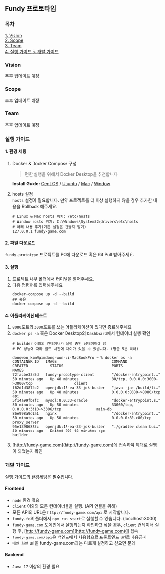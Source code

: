 ## Fundy 프로토타입
### 목차
[1. Vision ](#Vision)   
[2. Scope ](#Scope)   
[3. Team ](#Team)   
[4. 실행 가이드 ](#실행-가이드)
[5. 개발 가이드 ](#개발-가이드)
### Vision
추후 업데이트 예정
### Scope
추후 업데이트 예정
### Team
추후 업데이트 예정
### 실행 가이드
#### 1. 환경 세팅
1. Docker & Docker Compose 구성   
    > 편한 실행을 위해서 Docker Desktop을 추천합니다

   **Install Guide:**
[Cent OS](https://jsonobject.tistory.com/8)
/ [Ubuntu](https://haengsin.tistory.com/128)
/ [Mac](https://devzzi.tistory.com/71)
/ [Window](https://www.lainyzine.com/ko/article/a-complete-guide-to-how-to-install-docker-desktop-on-windows-10/)   

2. hosts 설정   
`hosts` 설정이 필요합니다. 만약 프로젝트를 더 이상 실행하지 않을 경우 추가한 내용을 Rollback 해주세요.
    ```
    # Linux & Mac hosts 위치: /etc/hosts 
    # Window hosts 위치: C:\Windows\System32\drivers\etc\hosts
    # 아래 내용 추가(기존 설정은 건들지 말기)
    127.0.0.1 fundy-game.com
    ```
#### 2. 파일 다운로드
`fundy-prototype` 프로젝트를 PC에 다운로드 혹은 Git Pull 받아주세요.
#### 3. 실행
1. 프로젝트 내부 폴더에서 터미널을 열어주세요.   
2. 다음 명령어를 입력해주세요
   ```
   docker-compose up -d --build 
   ## 혹은 
   docker compose up -d --build
   ```
#### 4. 어플리케이션 테스트
1. `8080`포트와 `3000`포트를 쓰는 어플리케이션이 있다면 종료해주세요.
2. `docker ps -a` 혹은 Docker Desktop의 `Dashboard`에서 컨테이너 실행 확인
    ```
    # builder 이외의 컨테이너가 실행 중인 상태이어야 함
    # PC 성능에 따라 빌드 시간에 차이가 있을 수 있습니다. (평균 5분 이하) 
    
    dongwon_kim@gimdong-won-ui-MacBookPro ~ % docker ps -a
    CONTAINER ID   IMAGE                         COMMAND                   CREATED          STATUS                      PORTS                                            NAMES
    72facbe33e5d   fundy-prototype-client        "/docker-entrypoint.…"   50 minutes ago   Up 48 minutes               80/tcp, 0.0.0.0:3000->3000/tcp                   client
    f62d1d387fc2   openjdk:17-ea-33-jdk-buster   "java -jar /build/li…"   50 minutes ago   Up 48 minutes               0.0.0.0:8080->8080/tcp                           api
    5f14a99fb9fc   mysql:8.0.33-oracle           "docker-entrypoint.s…"   50 minutes ago   Up 50 minutes               33060/tcp, 0.0.0.0:3310->3306/tcp                main-db
    86e998a9d1a1   nginx                         "/docker-entrypoint.…"   50 minutes ago   Up 50 minutes               0.0.0.0:80->80/tcp                               proxy_server
    95e13986823c   openjdk:17-ea-33-jdk-buster   "./gradlew clean bui…"   50 minutes ago   Exited (0) 48 minutes ago                                                    builder
    ```
3. [http://fundy-game.com](http://fundy-game.com)에 접속하여 제대로 실행이 되었는지 확인

### 개발 가이드
[실행 가이드의 환경세팅](#1.-환경-세팅)은 필수입니다.
#### Frontend
- `node` 환경 필요
- `client` 이외의 모든 컨테이너들을 실행. (API 연결을 위해)
- 모든 API의 URL은 `http://fundy-game.com/api` 로 시작합니다.
- `fundy-fe`의 폴더에서 `npm run start`로 실행할 수 있습니다. (localhost:3000)
- `fundy-game.com` 도메인에서 실행되는지 확인하고 싶을 경우, `client` 컨테이너 실행 후, [http://fundy-game.com](http://fundy-game.com)에 접속
- `fundy-game.com/api`은 백엔드에서 사용함으로 프론트엔드 url로 사용금지
- `메인 화면` url을 fundy-game.com과는 다르게 설정하고 싶으면 문의
#### Backend
- `Java 17` 이상의 환경 필요